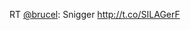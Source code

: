 RT <a href="http://twitter.com/brucel">@brucel</a>: Snigger <a href="http://t.co/SILAGerF">http://t.co/SILAGerF</a>